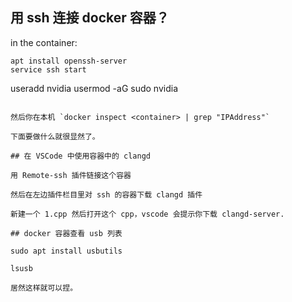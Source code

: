 ## 用 ssh 连接 docker 容器？

in the container:

```
apt install openssh-server
service ssh start

```
useradd nvidia
usermod -aG sudo nvidia
```

然后你在本机 `docker inspect <container> | grep "IPAddress"` 

下面要做什么就很显然了。

## 在 VSCode 中使用容器中的 clangd

用 Remote-ssh 插件链接这个容器

然后在左边插件栏目里对 ssh 的容器下载 clangd 插件

新建一个 1.cpp 然后打开这个 cpp，vscode 会提示你下载 clangd-server.

## docker 容器查看 usb 列表

sudo apt install usbutils

lsusb

居然这样就可以捏。

